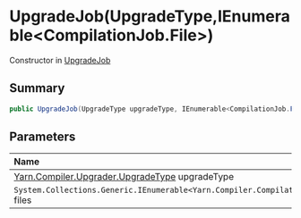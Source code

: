 # UpgradeJob(UpgradeType,IEnumerable<CompilationJob.File>)

Constructor in [UpgradeJob](api/csharp/yarn.compiler.upgrader.upgradejob.md)

## Summary



```csharp
public UpgradeJob(UpgradeType upgradeType, IEnumerable<CompilationJob.File> files)
```

## Parameters

|Name|Description|
|:---|:---|
|[Yarn.Compiler.Upgrader.UpgradeType](api/csharp/yarn.compiler.upgrader.upgradetype.md) upgradeType||
|`System.Collections.Generic.IEnumerable<Yarn.Compiler.CompilationJob.File>` files||


